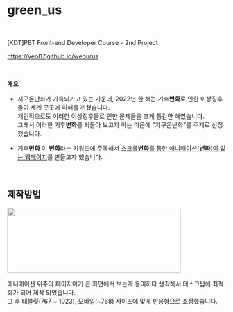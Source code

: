 # green_us

<br>

[KDT]PBT Front-end Developer Course - 2nd Project

https://yeol17.github.io/weourus

<br>

**개요**

* 지구온난화가 가속되가고 있는 가운데, 2022년 한 해는 기후**변화**로 인한 이상징후들이 세계 곳곳에 피해를 끼쳤습니다.   
개인적으로도 이러한 이상징후들로 인한 문제들을 크게 통감한 해였습니다.   
그래서 이러한 기후**변화**를 되돌아 보고자 하는 마음에 "지구온난화"를 주제로 선정했습니다.

* 기후**변화** 이 **변화**라는 키워드에 주목해서 <ins>스크롤**변화**를 통한 애니매이션(**변화**)이 있는 웹페이지</ins>를 만들고자 했습니다.


<br>

## 제작방법

<img src="https://user-images.githubusercontent.com/97844334/210713701-bf34f2f7-24f2-466b-b761-53b3c70f9f1a.jpg" width="400" height="150"></img>

애니매이션 위주의 페이지이기 큰 화면에서 보는게 용이하다 생각해서 데스크탑에 최적화가 되어 제작 되었습니다.   
그 후 태블릿(767 ~ 1023), 모바일(~768) 사이즈에 맞게 반응형으로 조정했습니다.

